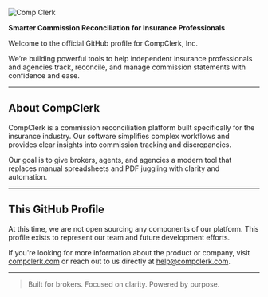 ![Comp Clerk](https://github.com/user-attachments/assets/0c4f96ec-3745-4a40-b2c0-be694a7738e0)

**Smarter Commission Reconciliation for Insurance Professionals**

Welcome to the official GitHub profile for CompClerk, Inc.

We’re building powerful tools to help independent insurance professionals and agencies track, reconcile, and manage commission statements with confidence and ease.

---

## About CompClerk

CompClerk is a commission reconciliation platform built specifically for the insurance industry. Our software simplifies complex workflows and provides clear insights into commission tracking and discrepancies.

Our goal is to give brokers, agents, and agencies a modern tool that replaces manual spreadsheets and PDF juggling with clarity and automation.

---

## This GitHub Profile

At this time, we are not open sourcing any components of our platform. This profile exists to represent our team and future development efforts.

If you're looking for more information about the product or company, visit [compclerk.com](https://compclerk.com) or reach out to us directly at [help@compclerk.com](mailto:help@compclerk.com).

---

> Built for brokers. Focused on clarity. Powered by purpose.
